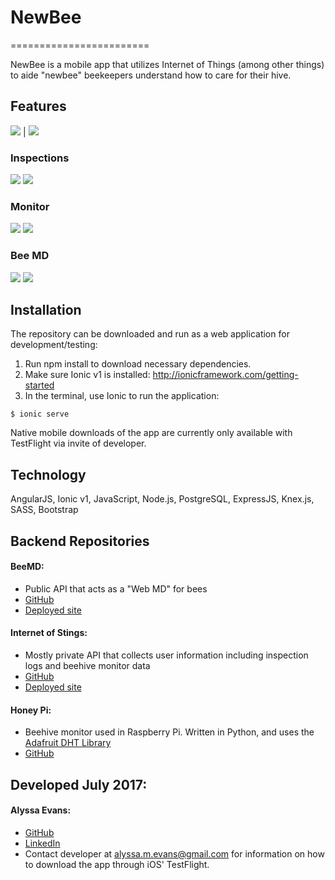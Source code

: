 # NewBee
========================

NewBee is a mobile app that utilizes Internet of Things (among other things) to aide "newbee" beekeepers understand how to care for their hive.


## Features
<img src="www/img/readme/splash.PNG"> | <img src="www/img/readme/dash.PNG">

### Inspections

<img src="www/img/readme/inspect_all.PNG">  <img src="www/img/readme/inspect_new.PNG">

### Monitor

<img src="www/img/readme/chart.PNG">

<img src="www/img/readme/chart_dates.PNG">

### Bee MD

<img src="www/img/readme/causes_all.PNG">  <img src="www/img/readme/causes_show.PNG">

## Installation
The repository can be downloaded and run as a web application for development/testing:

1. Run npm install to download necessary dependencies.
2. Make sure Ionic v1 is installed: http://ionicframework.com/getting-started
3. In the terminal, use Ionic to run the application:
```
$ ionic serve
```

Native mobile downloads of the app are currently only available with TestFlight via invite of developer.

## Technology
AngularJS, Ionic v1, JavaScript, Node.js, PostgreSQL, ExpressJS, Knex.js, SASS, Bootstrap

## Backend Repositories

#### BeeMD:
- Public API that acts as a "Web MD" for bees
- [GitHub](https://github.com/missalyss/Bee_MD)
- [Deployed site](https://bee-md.herokuapp.com/)

#### Internet of Stings:
- Mostly private API that collects user information including inspection logs and beehive monitor data
- [GitHub](https://github.com/missalyss/internet_of_stings_api)
- [Deployed site](https://internet-of-stings.herokuapp.com/)

#### Honey Pi:
- Beehive monitor used in Raspberry Pi. Written in Python, and uses the [Adafruit DHT Library](https://github.com/adafruit/Adafruit_Python_DHT)
- [GitHub](https://github.com/missalyss/honey_pi)

## Developed July 2017:

#### Alyssa Evans:
- [GitHub](https://github.com/missalyss)
- [LinkedIn](https://www.linkedin.com/in/alyssa-m-evans/)
- Contact developer at alyssa.m.evans@gmail.com for information on how to download the app through iOS' TestFlight.
